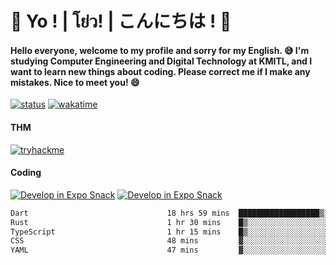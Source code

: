 # 👋 Yo ! | โย่ว! | こんにちは ! 👋

<h4>Hello everyone, welcome to my profile and sorry for my English. 😅
I'm studying Computer Engineering and Digital Technology at KMITL, and I want to learn new things about coding. Please correct me if I make any mistakes. Nice to meet you! 😄</h4>

[![status](https://img.shields.io/badge/Freelance-Unavailable-red)](https://whyzotee.vercel.app)
[![wakatime](https://wakatime.com/badge/user/3ff4daa0-dc37-4cca-9446-11cce239b396.svg)](https://wakatime.com/@3ff4daa0-dc37-4cca-9446-11cce239b396)

#### THM
[![tryhackme](https://tryhackme-badges.s3.amazonaws.com/whyzotee.png)](https://tryhackme.com/p/whyzotee)

#### Coding
[![Develop in Expo Snack](https://img.shields.io/badge/Flutter-119EFF.svg?style=for-the-badge&logo=flutter&labelColor=FFF&logoColor=119EFF)](https://flutter.dev/)
[![Develop in Expo Snack](https://img.shields.io/badge/Expo-000.svg?style=for-the-badge&logo=EXPO&labelColor=FFF&logoColor=000)](https://expo.dev/)

<!--START_SECTION:waka-->

```txt
Dart                               18 hrs 59 mins  ██████████████████▒░░░░░░   72.90 %
Rust                               1 hr 30 mins    █▒░░░░░░░░░░░░░░░░░░░░░░░   05.76 %
TypeScript                         1 hr 15 mins    █▒░░░░░░░░░░░░░░░░░░░░░░░   04.82 %
CSS                                48 mins         ▓░░░░░░░░░░░░░░░░░░░░░░░░   03.12 %
YAML                               47 mins         ▓░░░░░░░░░░░░░░░░░░░░░░░░   03.05 %
```

<!--END_SECTION:waka-->
